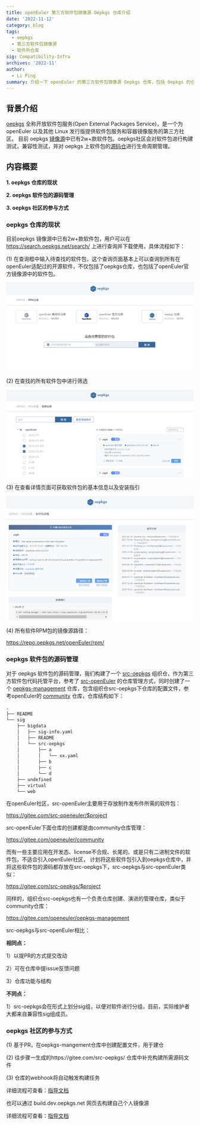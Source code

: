```yaml
---
title: openEuler 第三方软件包镜像源 Oepkgs 仓库介绍
date: '2022-11-12'
category: blog
tags:
  - oepkgs
  - 第三方软件包镜像源
  - 软件所仓库
sig: Compatibility-Infra
archives: '2022-11'
author:
  - Li Ping
summary: 介绍一下 openEuler 的第三方软件包镜像源 Oepkgs 仓库，包括 Oepkgs 的仓库地址，Oepkgs上的软件包查询入口，软件包的源码仓库，以及如何将软件包加进Oepkgs仓库
---
```


## 背景介绍
[oepkgs](https://oepkgs.net/zh/) 全称开放软件包服务(Open External Packages Service)，是一个为 openEuler 以及其他 Linux 发行版提供软件包服务和容器镜像服务的第三方社区。
目前 oepkgs [镜像源](https://repo.oepkgs.net/openEuler/rpm/)中已有2w+款软件包。oepkgs社区会对软件包进行构建测试，兼容性测试，并对 oepkgs 上软件包的[源码仓](https://gitee.com/src-oepkgs)进行生命周期管理。


## 内容概要

**1. oepkgs 仓库的现状**

**2. oepkgs 软件包的源码管理**

**3. oepkgs 社区的参与方式**

### oepkgs 仓库的现状

目前oepkgs 镜像源中已有2w+款软件包，用户可以在 https://search.oepkgs.net/search/ 上进行查询并下载使用，具体流程如下：

(1) 在查询框中输入待查找的软件包，这个查询页面基本上可以查询到所有在openEuler适配过的开源软件，不仅包括了oepkgs仓库，也包括了openEuler官方镜像源中的软件包。

![2022-11-10-oepkgs-introduction-01](./2022-11-10-oepkgs-introduction-01.png)

(2) 在查找的所有软件包中进行筛选

![2022-11-10-oepkgs-introduction-02](./2022-11-10-oepkgs-introduction-02.png)

(3) 在查看详情页面可获取软件包的基本信息以及安装指引

![2022-11-10-oepkgs-introduction-03](./2022-11-10-oepkgs-introduction-03.png)

(4) 所有软件RPM包的镜像源路径：

https://repo.oepkgs.net/openEuler/rpm/

### oepkgs 软件包的源码管理

对于 oepkgs 软件包的源码管理，我们构建了一个 [src-oepkgs](https://gitee.com/src-oepkgs) 组织仓，作为第三方软件包代码托管平台，参考了 [src-openEuler](https://gitee.com/src-openeuler) 的仓库管理方式，同时创建了一个 [oepkgs-management](https://gitee.com/oepkgs/oepkgs-management) 仓库，包含组织仓src-oepkgs下仓库的配置文件，参考openEuler的 [community](https://gitee.com/openeuler/community) 仓库，仓库结构如下：
```
.
├── README
└── sig
    ├── bigdata
    │   ├── sig-info.yaml
    │   ├── README
    │   └── src-oepkgs
    │       ├── a
    │       │   └── xx.yaml
    │       ├── b
    │       ├── c
    │       └── d
    ├── undefined
    ├── virtual
    └── web
```
在openEuler社区，src-openEuler主要用于存放制作发布件所需的软件包：

https://gitee.com/src-openeuler/$project

src-openEuler下面仓库的创建都是由community仓库管理：

https://gitee.com/openeuler/community

而有一些主要应用在开发态、license不合规、长尾的、或是只有二进制文件的软件包，不适合引入openEuler社区，
计划将这些软件包引入到oepkgs仓库中，并将这些软件包的源码都存放在src-oepkgs下，src-oepkgs与src-openEuler类似：

https://gitee.com/src-oepkgs/$project

同样的，组织仓src-oepkgs也有一个负责仓库创建、演进的管理仓库，类似于community仓库：

https://gitee.com/openeuler/oepkgs-management

src-oepkgs与src-openEuler相比：

**相同点：**

1）以提PR的方式提交改动

2）可在仓库中提issue反馈问题

3）仓库功能与结构

**不同点：**

1）src-oepkgs会在形式上划分sig组，以便对软件进行分组，目前，实际维护者大都来自兼容性sig组成员。


### oepkgs 社区的参与方式

(1) 基于PR，在oepkgs-mangement仓库中创建配置文件，用于建仓

(2) 往步骤一生成的https://gitee.com/src-oepkgs/  仓库中补充构建所需源码文件

(3) 仓库的webhook将自动触发构建任务

详细流程可查看：[指导文档](https://gitee.com/openeuler/oec-application/blob/master/doc/software-compatibility/rpm%E6%9E%84%E5%BB%BA%E4%BB%A5%E5%8F%8A%E5%BB%BA%E4%BB%93%E6%B5%81%E7%A8%8B.md)


也可以通过 build.dev.oepkgs.net 网页去构建自己个人镜像源

详细流程可查看：[指导文档](https://gitee.com/openeuler/oec-application/blob/master/doc/%E5%8C%97%E5%90%91%E5%BC%80%E6%BA%90%E8%BD%AF%E4%BB%B6%E5%8C%85%E9%80%82%E9%85%8D%E8%BF%81%E7%A7%BB%E8%AF%A6%E7%BB%86%E6%8C%87%E5%AF%BC.md)